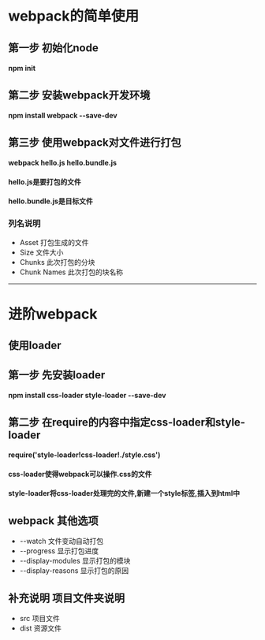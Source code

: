 # webpack的简单使用

## 第一步 初始化node

#### npm init 

## 第二步 安装webpack开发环境

#### npm install webpack --save-dev

## 第三步 使用webpack对文件进行打包

#### webpack hello.js hello.bundle.js
#### hello.js是要打包的文件
#### hello.bundle.js是目标文件

### 列名说明
- Asset 打包生成的文件
- Size 文件大小
- Chunks 此次打包的分块
- Chunk Names 此次打包的块名称

-----------------------------------------------------------

# 进阶webpack

## 使用loader

## 第一步 先安装loader

#### npm install css-loader style-loader --save-dev

## 第二步 在require的内容中指定css-loader和style-loader

#### require('style-loader!css-loader!./style.css')

#### css-loader使得webpack可以操作.css的文件

#### style-loader将css-loader处理完的文件,新建一个style标签,插入到html中

## webpack 其他选项

- --watch 文件变动自动打包
- --progress 显示打包进度
- --display-modules 显示打包的模块
- --display-reasons 显示打包的原因

## 补充说明 项目文件夹说明
- src 项目文件
- dist 资源文件
